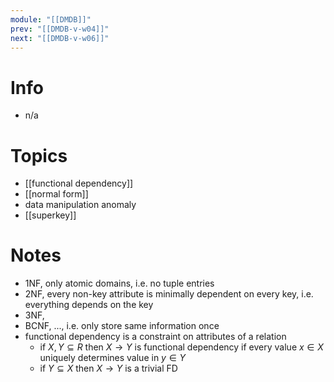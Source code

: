 ```yaml
---
module: "[[DMDB]]"
prev: "[[DMDB-v-w04]]"
next: "[[DMDB-v-w06]]"
---
```



# Info
- n/a

# Topics
- [[functional dependency]]
- [[normal form]]
- data manipulation anomaly
- [[superkey]]


# Notes
- 1NF, only atomic domains, i.e. no tuple entries
- 2NF, every non-key attribute is minimally dependent on every key, i.e. everything depends on the key
- 3NF,
- BCNF, ..., i.e. only store same information once
- functional dependency is a constraint on attributes of a relation
	- if $X, Y \subseteq R$ then $X \to Y$ is functional dependency if every value $x \in X$ uniquely determines value in $y \in Y$
	- if $Y \subseteq X$ then $X \to Y$ is a trivial FD

